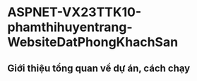 # ASPNET-VX23TTK10-phamthihuyentrang-WebsiteDatPhongKhachSan
## Giới thiệu tổng quan về dự án, cách chạy